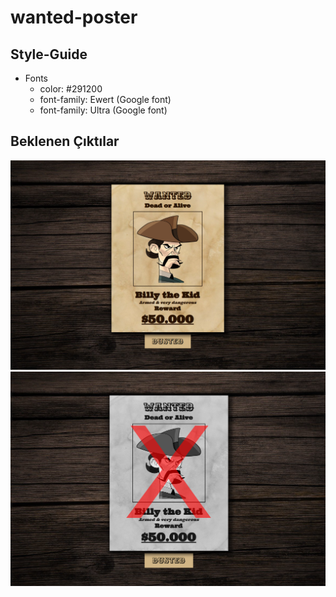 # wanted-poster

## Style-Guide

- Fonts
    - color: #291200
    - font-family: Ewert (Google font)
    - font-family: Ultra (Google font)

## Beklenen Çıktılar

![Beklenen Çıktı](assets/ss.png "Beklenen çıktı")
![Beklenen Çıktı](assets/ss-after.png "Butona basıldıktan sonra beklenen çıktı")